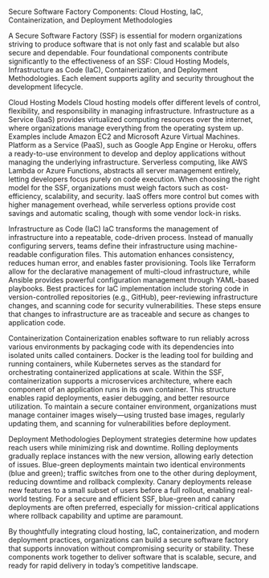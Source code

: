 Secure Software Factory Components: Cloud Hosting, IaC, Containerization, and Deployment Methodologies

A Secure Software Factory (SSF) is essential for modern organizations striving to produce software that is not only fast and scalable but also secure and dependable. Four foundational components contribute significantly to the effectiveness of an SSF: Cloud Hosting Models, Infrastructure as Code (IaC), Containerization, and Deployment Methodologies. Each element supports agility and security throughout the development lifecycle.

Cloud Hosting Models
Cloud hosting models offer different levels of control, flexibility, and responsibility in managing infrastructure. Infrastructure as a Service (IaaS) provides virtualized computing resources over the internet, where organizations manage everything from the operating system up. Examples include Amazon EC2 and Microsoft Azure Virtual Machines. Platform as a Service (PaaS), such as Google App Engine or Heroku, offers a ready-to-use environment to develop and deploy applications without managing the underlying infrastructure. Serverless computing, like AWS Lambda or Azure Functions, abstracts all server management entirely, letting developers focus purely on code execution. When choosing the right model for the SSF, organizations must weigh factors such as cost-efficiency, scalability, and security. IaaS offers more control but comes with higher management overhead, while serverless options provide cost savings and automatic scaling, though with some vendor lock-in risks.

Infrastructure as Code (IaC)
IaC transforms the management of infrastructure into a repeatable, code-driven process. Instead of manually configuring servers, teams define their infrastructure using machine-readable configuration files. This automation enhances consistency, reduces human error, and enables faster provisioning. Tools like Terraform allow for the declarative management of multi-cloud infrastructure, while Ansible provides powerful configuration management through YAML-based playbooks. Best practices for IaC implementation include storing code in version-controlled repositories (e.g., GitHub), peer-reviewing infrastructure changes, and scanning code for security vulnerabilities. These steps ensure that changes to infrastructure are as traceable and secure as changes to application code.

Containerization
Containerization enables software to run reliably across various environments by packaging code with its dependencies into isolated units called containers. Docker is the leading tool for building and running containers, while Kubernetes serves as the standard for orchestrating containerized applications at scale. Within the SSF, containerization supports a microservices architecture, where each component of an application runs in its own container. This structure enables rapid deployments, easier debugging, and better resource utilization. To maintain a secure container environment, organizations must manage container images wisely—using trusted base images, regularly updating them, and scanning for vulnerabilities before deployment.

Deployment Methodologies
Deployment strategies determine how updates reach users while minimizing risk and downtime. Rolling deployments gradually replace instances with the new version, allowing early detection of issues. Blue-green deployments maintain two identical environments (blue and green); traffic switches from one to the other during deployment, reducing downtime and rollback complexity. Canary deployments release new features to a small subset of users before a full rollout, enabling real-world testing. For a secure and efficient SSF, blue-green and canary deployments are often preferred, especially for mission-critical applications where rollback capability and uptime are paramount.

By thoughtfully integrating cloud hosting, IaC, containerization, and modern deployment practices, organizations can build a secure software factory that supports innovation without compromising security or stability. These components work together to deliver software that is scalable, secure, and ready for rapid delivery in today’s competitive landscape.
